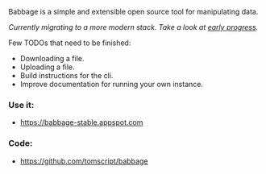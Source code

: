 Babbage is a simple and extensible open source tool for manipulating data.

_Currently migrating to a more modern stack. Take a look at [early progress](https://frontend-dot-babbage-stable.appspot)._

Few TODOs that need to be finished:

- Downloading a file.
- Uploading a file.
- Build instructions for the cli.
- Improve documentation for running your own instance.

### Use it:

- https://babbage-stable.appspot.com

### Code:

- https://github.com/tomscript/babbage
